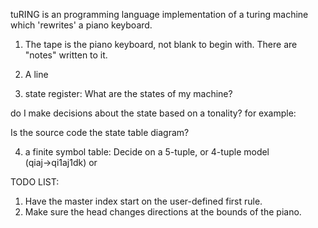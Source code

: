 tuRING is an programming language implementation of a turing machine which 'rewrites' a piano keyboard.



1. The tape is the piano keyboard, not blank to begin with. There are "notes" written to it.

2. A line  

3. state register: What are the states of my machine? 

do I make decisions about the state based on a tonality? for example: 

Is the source code the state table diagram? 

4. a finite symbol table: Decide on a 5-tuple, or 4-tuple model (qiaj→qi1aj1dk) or 




TODO LIST: 

1. Have the master index start on the user-defined first rule.
2. Make sure the head changes directions at the bounds of the piano. 
